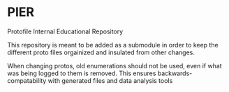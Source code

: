 # PIER
Protofile Internal Educational Repository

This repository is meant to be added as a submodule in order to keep the different proto files orgainized and insulated from other changes.

When changing protos, old enumerations should not be used, even if what was being logged to them is removed. This ensures backwards-compatability with generated files and data analysis tools